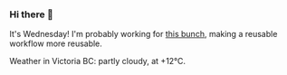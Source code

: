 ### Hi there :wave:

It's Wednesday! I'm probably working for [this bunch](https://github.com/kohofinancial), making a reusable workflow more reusable.

Weather in Victoria BC: partly cloudy, at +12°C.
